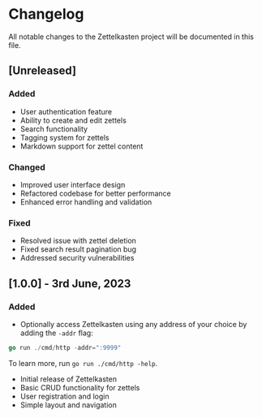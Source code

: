 # Changelog

All notable changes to the Zettelkasten project will be documented in this file.

## [Unreleased]

### Added
- User authentication feature
- Ability to create and edit zettels
- Search functionality
- Tagging system for zettels
- Markdown support for zettel content

### Changed
- Improved user interface design
- Refactored codebase for better performance
- Enhanced error handling and validation

### Fixed
- Resolved issue with zettel deletion
- Fixed search result pagination bug
- Addressed security vulnerabilities

## [1.0.0] - 3rd June, 2023

### Added
- Optionally access Zettelkasten using any address of your choice by adding the `-addr` flag:
```go
go run ./cmd/http -addr=":9999"
```
To learn more, run `go run ./cmd/http -help`.
- Initial release of Zettelkasten
- Basic CRUD functionality for zettels
- User registration and login
- Simple layout and navigation

